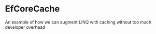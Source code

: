 # EfCoreCache
An example of how we can augment LINQ with caching without too much developer overhead